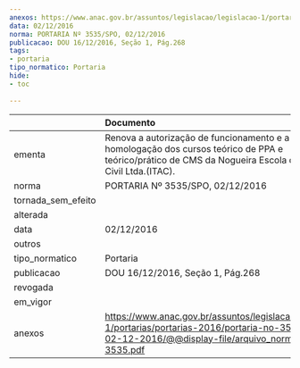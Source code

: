 ```yaml
---
anexos: https://www.anac.gov.br/assuntos/legislacao/legislacao-1/portarias/portarias-2016/portaria-no-3535-spo-02-12-2016/@@display-file/arquivo_norma/PA2016-3535.pdf
data: 02/12/2016
norma: PORTARIA Nº 3535/SPO, 02/12/2016
publicacao: DOU 16/12/2016, Seção 1, Pág.268
tags:
- portaria
tipo_normatico: Portaria
hide: 
- toc 
 
---
```


|                    | Documento                                                                                                                                                      |
|:-------------------|:---------------------------------------------------------------------------------------------------------------------------------------------------------------|
| ementa             | Renova a autorização de funcionamento e a homologação dos cursos teórico de PPA e teórico/prático de CMS da Nogueira Escola de Aviação Civil Ltda.(ITAC).      |
| norma              | PORTARIA Nº 3535/SPO, 02/12/2016                                                                                                                               |
| tornada_sem_efeito |                                                                                                                                                                |
| alterada           |                                                                                                                                                                |
| data               | 02/12/2016                                                                                                                                                     |
| outros             |                                                                                                                                                                |
| tipo_normatico     | Portaria                                                                                                                                                       |
| publicacao         | DOU 16/12/2016, Seção 1, Pág.268                                                                                                                               |
| revogada           |                                                                                                                                                                |
| em_vigor           |                                                                                                                                                                |
| anexos             | https://www.anac.gov.br/assuntos/legislacao/legislacao-1/portarias/portarias-2016/portaria-no-3535-spo-02-12-2016/@@display-file/arquivo_norma/PA2016-3535.pdf |